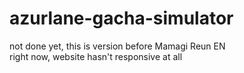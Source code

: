 # azurlane-gacha-simulator
not done yet, this is version before Mamagi Reun EN
<br> right now, website hasn't responsive at all
